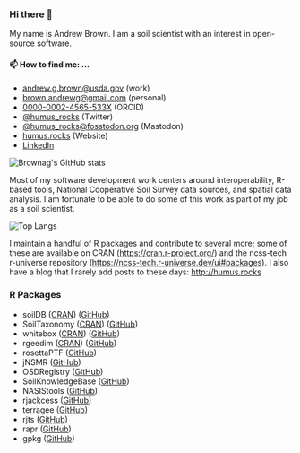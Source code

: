 ### Hi there 👋

My name is Andrew Brown. I am a soil scientist with an interest in open-source software.

#### 📫 How to find me: ...
  - [andrew.g.brown@usda.gov](mailto:andrew.g.brown@usda.gov) (work)
  - [brown.andrewg@gmail.com](mailto:brown.andrewg@gmail.com) (personal)
  - [0000-0002-4565-533X](https://orcid.org/0000-0002-4565-533X) (ORCID)
  - [@humus_rocks](https://twitter.com/humus_rocks) (Twitter)
  - [@humus_rocks@fosstodon.org](https://fosstodon.org/@humus_rocks) (Mastodon)
  - [humus.rocks](https://humus.rocks/) (Website)
  - [LinkedIn](https://www.linkedin.com/in/andrew-brown-31687b30/)

![Brownag's GitHub stats](https://github-readme-stats.vercel.app/api?username=brownag&show_icons=true&theme=dark)

Most of my software development work centers around interoperability, R-based tools, National Cooperative Soil Survey data sources, and spatial data analysis. I am fortunate to be able to do some of this work as part of my job as a soil scientist.

![Top Langs](https://github-readme-stats.vercel.app/api/top-langs/?username=brownag&hide=html,less,css,scss,TeX,javascript&layout=compact&theme=dark)

I maintain a handful of R packages and contribute to several more; some of these are available on CRAN (https://cran.r-project.org/) and the ncss-tech r-universe repository (https://ncss-tech.r-universe.dev/ui#packages). I also 
have a blog that I rarely add posts to these days: http://humus.rocks

### R Packages  
 - soilDB ([CRAN](https://cran.r-project.org/package=soilDB)) ([GitHub](http://ncss-tech.github.io/soilDB/))
 - SoilTaxonomy ([CRAN](https://cran.r-project.org/package=SoilTaxonomy)) ([GitHub](http://ncss-tech.github.io/SoilTaxonomy/))
 - whitebox ([CRAN](https://cran.r-project.org/package=whitebox)) ([GitHub](https://giswqs.github.io/whiteboxR/))
 - rgeedim ([CRAN](https://cran.r-project.org/package=rgeedim)) ([GitHub](https://humus.rocks/rgeedim/))
 - rosettaPTF ([GitHub](https://ncss-tech.github.io/rosettaPTF/))
 - jNSMR ([GitHub](https://ncss-tech.github.io/jNSMR))
 - OSDRegistry ([GitHub](https://github.com/ncss-tech/OSDRegistry))
 - SoilKnowledgeBase ([GitHub](https://ncss-tech.github.io/SoilKnowledgeBase))
 - NASIStools ([GitHub](https://humus.rocks/NASIStools/))
 - rjackcess ([GitHub](https://humus.rocks/rjackcess/))
 - terragee ([GitHub](https://humus.rocks/terragee/))
 - rjts ([GitHub](https://humus.rocks/rjts/))
 - rapr ([GitHub](https://humus.rocks/rapr/))
 - gpkg ([GitHub](https://humus.rocks/gpkg/))
 
